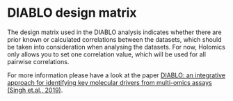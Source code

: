 # DIABLO design matrix

The design matrix used in the DIABLO analysis indicates whether there are prior known or calculated correlations between the datasets, which should be taken into consideration when analysing the datasets. For now, Holomics only allows you to set one correlation value, which will be used for all pairwise correlations.

For more information please have a look at the paper <a class='mixOmics-link' href="https://academic.oup.com/bioinformatics/article/35/17/3055/5292387" rel="noreferrer noopener" target="_blank">DIABLO: an integrative approach for identifying key molecular drivers from multi-omics assays (Singh et.al., 2019)</a>.